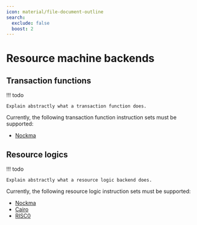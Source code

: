 ```yaml
---
icon: material/file-document-outline
search:
  exclude: false
  boost: 2
---
```


# Resource machine backends

## Transaction functions

!!! todo

    Explain abstractly what a transaction function does.

Currently, the following transaction function instruction sets must be supported:

- [Nockma](./nockma.md)

## Resource logics

!!! todo

    Explain abstractly what a resource logic backend does.
  
Currently, the following resource logic instruction sets must be supported:

- [Nockma](./nockma.md)
- [Cairo](./cairo.md)
- [RISC0](./risc0.md)